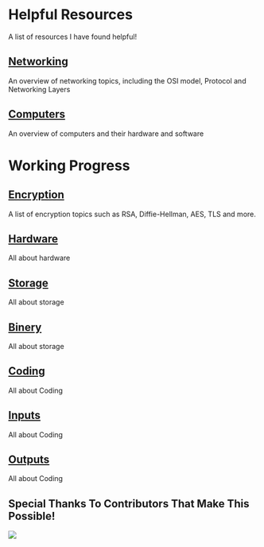# Helpful Resources

A list of resources I have found helpful!

## [Networking](./networking)

An overview of networking topics, including the OSI model, Protocol and Networking Layers

## [Computers](./computers)

An overview of computers and their hardware and software

# Working Progress

## [Encryption](./encryption)

A list of encryption topics such as RSA, Diffie-Hellman, AES, TLS and more.

## [Hardware](./hardware)

All about hardware

## [Storage](./storage)

All about storage

## [Binery](./binery)

All about storage

## [Coding](./coding)

All about Coding

## [Inputs](./inputs)

All about Coding


## [Outputs](./outputs)

All about Coding


## Special Thanks To Contributors That Make This Possible!

<a href="https://github.com/TheDev42/learn.dev42.co.uk/graphs/contributors">
  <img src="https://contrib.rocks/image?repo=TheDev42/learn.dev42.co.uk" />
</a>
